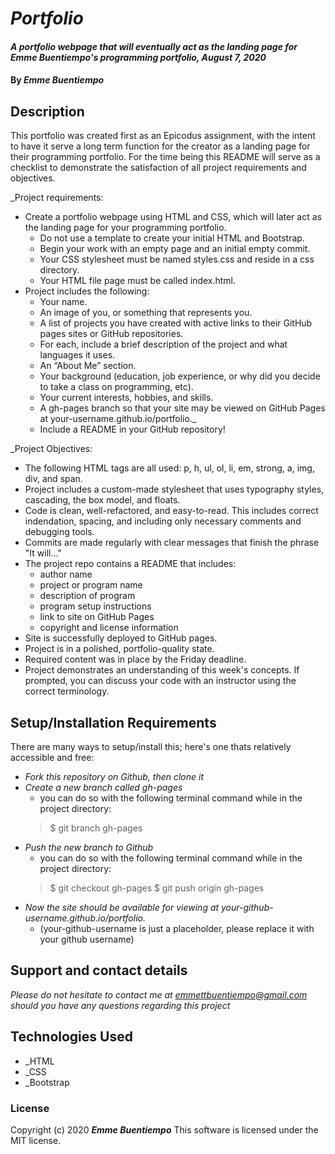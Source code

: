 # _Portfolio_

#### _A portfolio webpage that will eventually act as the landing page for Emme Buentiempo's programming portfolio, August 7, 2020_

#### By _**Emme Buentiempo**_

## Description

This portfolio was created first as an Epicodus assignment, with the intent to have it serve a long term function for the creator as a landing page for their programming portfolio. For the time being this README will serve as a checklist to demonstrate the satisfaction of all project requirements and objectives.

_Project requirements:

* Create a portfolio webpage using HTML and CSS, which will later act as the landing page for your programming portfolio.
  * Do not use a template to create your initial HTML and Bootstrap.
  * Begin your work with an empty page and an initial empty commit.
  * Your CSS stylesheet must be named styles.css and reside in a css directory.
  * Your HTML file page must be called index.html.
* Project includes the following:
  * Your name.
  * An image of you, or something that represents you.
  * A list of projects you have created with active links to their GitHub pages sites or GitHub repositories.
  * For each, include a brief description of the project and what languages it uses.
  * An “About Me” section.
  * Your background (education, job experience, or why did you decide to take a class on programming, etc).
  * Your current interests, hobbies, and skills.
  * A gh-pages branch so that your site may be viewed on GitHub Pages at your-username.github.io/portfolio._
  * Include a README in your GitHub repository!

_Project Objectives:

  * The following HTML tags are all used: p, h, ul, ol, li, em, strong, a, img, div, and span.
  * Project includes a custom-made stylesheet that uses typography styles, cascading, the box model, and floats.
  * Code is clean, well-refactored, and easy-to-read. This includes correct indendation, spacing, and including only necessary comments and debugging tools.
  * Commits are made regularly with clear messages that finish the phrase "It will…"
  * The project repo contains a README that includes:
    * author name
    * project or program name
    * description of program
    * program setup instructions
    * link to site on GitHub Pages
    * copyright and license information
  * Site is successfully deployed to GitHub pages.
  * Project is in a polished, portfolio-quality state.
  * Required content was in place by the Friday deadline.
  * Project demonstrates an understanding of this week's concepts. If prompted, you can discuss your code with an instructor using the correct terminology.

## Setup/Installation Requirements

There are many ways to setup/install this; here's one thats relatively accessible and free:
* _Fork this repository on Github, then clone it_
* _Create a new branch called gh-pages_
  * you can do so with the following terminal command while in the project directory:
  >$ git branch gh-pages
* _Push the new branch to Github_
  * you can do so with the following terminal command while in the project directory:
  >$ git checkout gh-pages
  >$ git push origin gh-pages
* _Now the site should be available for viewing at your-github-username.github.io/portfolio._
  * (your-github-username is just a placeholder, please replace it with your github username)

## Support and contact details

_Please do not hesitate to contact me at emmettbuentiempo@gmail.com should you have any questions regarding this project_

## Technologies Used

* _HTML
* _CSS
* _Bootstrap

### License

Copyright (c) 2020 **_Emme Buentiempo_**
This software is licensed under the MIT license.
